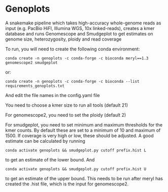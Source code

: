 # Genoplots

A snakemake pipeline which takes high-accuracy whole-genome reads as input (e.g. PacBio HiFI, Illumina WGS, 10x linked-reads), creates a kmer database and runs Genomescope and Smudgeplot to get estimates on genome size, heterozygosity, ploidy and read coverage

To run, you will need to create the following conda environment:

`conda create -n genoplots -c conda-forge -c bioconda meryl==1.3 genomescope2 smudgeplot`

or:

`conda create -n genoplots -c conda-forge -c bioconda --list requirements_genoplots.txt`

And edit the file names in the config.yaml file

You need to choose a kmer size to run all tools (default 21)

For genomescope2, you need to set the ploidy (default 2)

For smudgeplot, you need to set minimum and maximum thresholds for the kmer counts. By default these are set to a minimum of 10 and maximum of 1500. If coverage is very high or low, these should be adjusted. A good estimate can be calculated by running 

`conda activate genoplots && smudgeplot.py cutoff prefix.hist L`

to get an estimate of the lower bound. And

`conda activate genoplots && smudgeplot.py cutoff prefix.hist U`

to get an estimate of the upper bound. This needs to be run after meryl has created the .hist file, which is the input for genomescope2.

